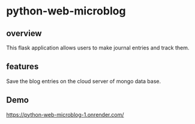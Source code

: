 # python-web-microblog
## overview
This flask application allows users to make journal entries and track them.
## features
Save the blog entries on the cloud server of mongo data base.
## Demo
https://python-web-microblog-1.onrender.com/
